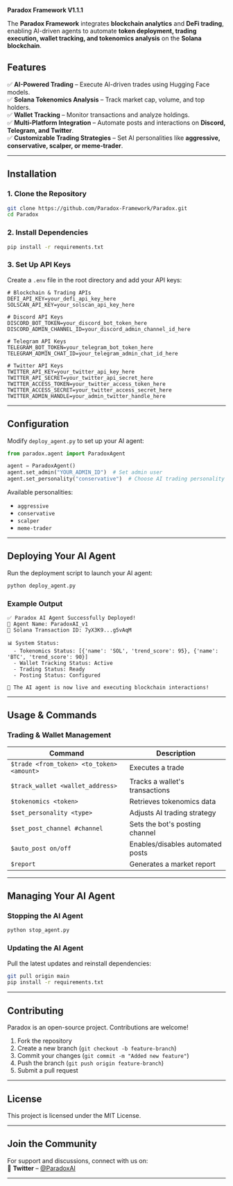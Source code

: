  **Paradox Framework V1.1.1**  

The **Paradox Framework** integrates **blockchain analytics** and **DeFi trading**, enabling AI-driven agents to automate **token deployment, trading execution, wallet tracking, and tokenomics analysis** on the **Solana blockchain**.  

## **Features**  
✅ **AI-Powered Trading** – Execute AI-driven trades using Hugging Face models.  
✅ **Solana Tokenomics Analysis** – Track market cap, volume, and top holders.  
✅ **Wallet Tracking** – Monitor transactions and analyze holdings.  
✅ **Multi-Platform Integration** – Automate posts and interactions on **Discord, Telegram, and Twitter**.  
✅ **Customizable Trading Strategies** – Set AI personalities like **aggressive, conservative, scalper, or meme-trader**.  

---

## **Installation**  

### **1. Clone the Repository**  
```bash
git clone https://github.com/Paradox-Framework/Paradox.git
cd Paradox
```

### **2. Install Dependencies**  
```bash
pip install -r requirements.txt
```

### **3. Set Up API Keys**  
Create a `.env` file in the root directory and add your API keys:  

```env
# Blockchain & Trading APIs
DEFI_API_KEY=your_defi_api_key_here
SOLSCAN_API_KEY=your_solscan_api_key_here

# Discord API Keys
DISCORD_BOT_TOKEN=your_discord_bot_token_here
DISCORD_ADMIN_CHANNEL_ID=your_discord_admin_channel_id_here

# Telegram API Keys
TELEGRAM_BOT_TOKEN=your_telegram_bot_token_here
TELEGRAM_ADMIN_CHAT_ID=your_telegram_admin_chat_id_here

# Twitter API Keys
TWITTER_API_KEY=your_twitter_api_key_here
TWITTER_API_SECRET=your_twitter_api_secret_here
TWITTER_ACCESS_TOKEN=your_twitter_access_token_here
TWITTER_ACCESS_SECRET=your_twitter_access_secret_here
TWITTER_ADMIN_HANDLE=your_admin_twitter_handle_here
```

---

## **Configuration**  
Modify `deploy_agent.py` to set up your AI agent:  

```python
from paradox.agent import ParadoxAgent

agent = ParadoxAgent()
agent.set_admin("YOUR_ADMIN_ID")  # Set admin user
agent.set_personality("conservative")  # Choose AI trading personality
```

Available personalities:  
- `aggressive`  
- `conservative`  
- `scalper`  
- `meme-trader`  

---

## **Deploying Your AI Agent**  
Run the deployment script to launch your AI agent:  
```bash
python deploy_agent.py
```

### **Example Output**
```
✅ Paradox AI Agent Successfully Deployed!
🤖 Agent Name: ParadoxAI_v1
🔗 Solana Transaction ID: 7yX3K9...g5vAqM

📊 System Status:
  - Tokenomics Status: [{'name': 'SOL', 'trend_score': 95}, {'name': 'BTC', 'trend_score': 90}]
  - Wallet Tracking Status: Active
  - Trading Status: Ready
  - Posting Status: Configured

🚀 The AI agent is now live and executing blockchain interactions!
```

---

## **Usage & Commands**  

### **Trading & Wallet Management**  
| Command | Description |
|---------|------------|
| `$trade <from_token> <to_token> <amount>` | Executes a trade |
| `$track_wallet <wallet_address>` | Tracks a wallet's transactions |
| `$tokenomics <token>` | Retrieves tokenomics data |
| `$set_personality <type>` | Adjusts AI trading strategy |
| `$set_post_channel #channel` | Sets the bot's posting channel |
| `$auto_post on/off` | Enables/disables automated posts |
| `$report` | Generates a market report |

---

## **Managing Your AI Agent**  

### **Stopping the AI Agent**
```bash
python stop_agent.py
```

### **Updating the AI Agent**
Pull the latest updates and reinstall dependencies:
```bash
git pull origin main
pip install -r requirements.txt
```

---

## **Contributing**  
Paradox is an open-source project. Contributions are welcome!  
1. Fork the repository  
2. Create a new branch (`git checkout -b feature-branch`)  
3. Commit your changes (`git commit -m "Added new feature"`)  
4. Push the branch (`git push origin feature-branch`)  
5. Submit a pull request  

---

## **License**  
This project is licensed under the MIT License.  

---

## **Join the Community**  
For support and discussions, connect with us on:  
📢 **Twitter** – [@ParadoxAI](https://twitter.com/ParadoxAI)  

---
```
